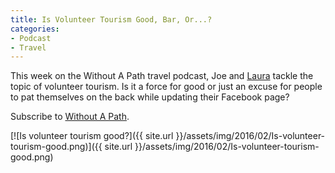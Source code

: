 ```yaml
---
title: Is Volunteer Tourism Good, Bar, Or...?
categories:
- Podcast
- Travel
---
```


This week on the Without A Path travel podcast, Joe and [Laura](https://farflungtravels.com) tackle the topic of volunteer tourism. Is it a force for good or just an excuse for people to pat themselves on the back while updating their Facebook page?

Subscribe to [Without A Path](https://itunes.apple.com/us/podcast/without-a-path/id1037475413?l=es&mt=2).<!-- more -->

[![Is volunteer tourism good?]({{ site.url }}/assets/img/2016/02/Is-volunteer-tourism-good.png)]({{ site.url }}/assets/img/2016/02/Is-volunteer-tourism-good.png)
